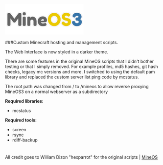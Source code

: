 ![MineOS3](https://raw.githubusercontent.com/Robitobi01/MineOS3/master/html/img/logo-login.png)

###Custom Minecraft hosting and management scripts.


The Web Interface is now styled in a darker theme.

There are some features in the original MineOS scripts that I didn't bother testing or that I simply removed.
For example profiles, md5 hashes, git hash checks, legacy mc versions and more. I switched to using the default pam library and replaced the custom server list ping code by mcstatus.

The root path was changed from / to /mineos to allow reverse proxying MineOS3 on a normal webserver as a subdirectory


**Required libraries:**
- mcstatus

**Required tools:**
- screen
- rsync
- rdiff-backup

#

All credit goes to William Dizon "hexparrot" for the original scripts | [MineOS](https://github.com/hexparrot/mineos)
